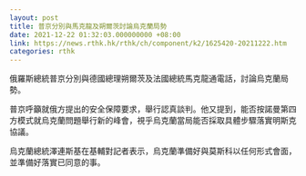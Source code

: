 ```yaml
---
layout: post
title: 普京分別與馬克龍及朔爾茨討論烏克蘭局勢
date: 2021-12-22 01:32:03.000000000 +08:00
link: https://news.rthk.hk/rthk/ch/component/k2/1625420-20211222.htm
categories: rthk
---
```


俄羅斯總統普京分別與德國總理朔爾茨及法國總統馬克龍通電話，討論烏克蘭局勢。

普京呼籲就俄方提出的安全保障要求，舉行認真談判。他又提到，能否按諾曼第四方模式就烏克蘭問題舉行新的峰會，視乎烏克蘭當局能否採取具體步驟落實明斯克協議。

烏克蘭總統澤連斯基在基輔對記者表示，烏克蘭準備好與莫斯科以任何形式會面，並準備好落實已同意的事。
